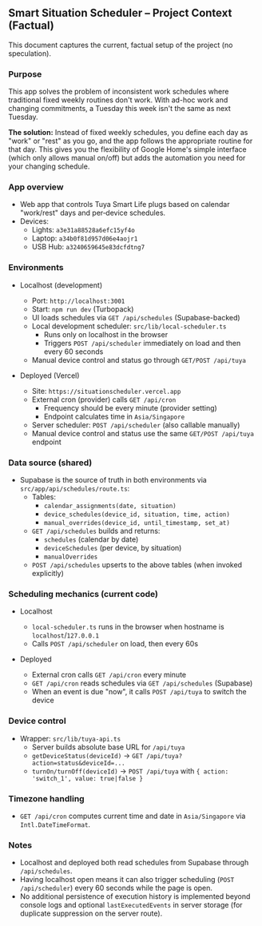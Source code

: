 ## Smart Situation Scheduler – Project Context (Factual)

This document captures the current, factual setup of the project (no speculation).

### Purpose
This app solves the problem of inconsistent work schedules where traditional fixed weekly routines don't work. With ad-hoc work and changing commitments, a Tuesday this week isn't the same as next Tuesday. 

**The solution:** Instead of fixed weekly schedules, you define each day as "work" or "rest" as you go, and the app follows the appropriate routine for that day. This gives you the flexibility of Google Home's simple interface (which only allows manual on/off) but adds the automation you need for your changing schedule.

### App overview
- Web app that controls Tuya Smart Life plugs based on calendar "work/rest" days and per‑device schedules.
- Devices:
  - Lights: `a3e31a88528a6efc15yf4o`
  - Laptop: `a34b0f81d957d06e4aojr1`
  - USB Hub: `a3240659645e83dcfdtng7`

### Environments
- Localhost (development)
  - Port: `http://localhost:3001`
  - Start: `npm run dev` (Turbopack)
  - UI loads schedules via `GET /api/schedules` (Supabase-backed)
  - Local development scheduler: `src/lib/local-scheduler.ts`
    - Runs only on localhost in the browser
    - Triggers `POST /api/scheduler` immediately on load and then every 60 seconds
  - Manual device control and status go through `GET/POST /api/tuya`

- Deployed (Vercel)
  - Site: `https://situationscheduler.vercel.app`
  - External cron (provider) calls `GET /api/cron`
    - Frequency should be every minute (provider setting)
    - Endpoint calculates time in `Asia/Singapore`
  - Server scheduler: `POST /api/scheduler` (also callable manually)
  - Manual device control and status use the same `GET/POST /api/tuya` endpoint

### Data source (shared)
- Supabase is the source of truth in both environments via `src/app/api/schedules/route.ts`:
  - Tables:
    - `calendar_assignments(date, situation)`
    - `device_schedules(device_id, situation, time, action)`
    - `manual_overrides(device_id, until_timestamp, set_at)`
  - `GET /api/schedules` builds and returns:
    - `schedules` (calendar by date)
    - `deviceSchedules` (per device, by situation)
    - `manualOverrides`
  - `POST /api/schedules` upserts to the above tables (when invoked explicitly)

### Scheduling mechanics (current code)
- Localhost
  - `local-scheduler.ts` runs in the browser when hostname is `localhost`/`127.0.0.1`
  - Calls `POST /api/scheduler` on load, then every 60s

- Deployed
  - External cron calls `GET /api/cron` every minute
  - `GET /api/cron` reads schedules via `GET /api/schedules` (Supabase)
  - When an event is due "now", it calls `POST /api/tuya` to switch the device

### Device control
- Wrapper: `src/lib/tuya-api.ts`
  - Server builds absolute base URL for `/api/tuya`
  - `getDeviceStatus(deviceId)` → `GET /api/tuya?action=status&deviceId=...`
  - `turnOn/turnOff(deviceId)` → `POST /api/tuya` with `{ action: 'switch_1', value: true|false }`

### Timezone handling
- `GET /api/cron` computes current time and date in `Asia/Singapore` via `Intl.DateTimeFormat`.

### Notes
- Localhost and deployed both read schedules from Supabase through `/api/schedules`.
- Having localhost open means it can also trigger scheduling (`POST /api/scheduler`) every 60 seconds while the page is open.
- No additional persistence of execution history is implemented beyond console logs and optional `lastExecutedEvents` in server storage (for duplicate suppression on the server route).


